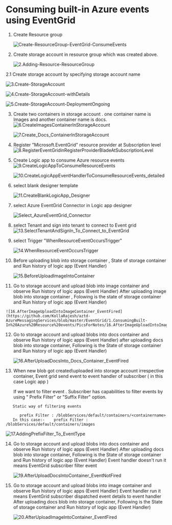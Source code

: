 # Consuming built-in Azure events using EventGrid


1. Create Resource group 
   
   ![Create-ResourceGroup-EventGrid-ConsumeEvents](https://github.com/KollaRajesh/aztd-AzureMessagingServices/blob/master/EventGrid/1.ConsumingBuilt-In%20Azure%20Resource%20events/PicsForNotes/1.Create-ResourceGroup-EventGrid-ConsumeEvents.png)


2. Create storage account in resource group which was created above.
     
      ![2.Adding-Resource-ResourceGroup](https://github.com/KollaRajesh/aztd-AzureMessagingServices/blob/master/EventGrid/1.ConsumingBuilt-In%20Azure%20Resource%20events/PicsForNotes/2.Adding-Resource-ResourceGroup.png)

2.1 Create storage account by specifying storage account name
     
   ![3.Create-StorageAccount](https://github.com/KollaRajesh/aztd-AzureMessagingServices/blob/master/EventGrid/1.ConsumingBuilt-In%20Azure%20Resource%20events/PicsForNotes/3.Create-StorageAccount.png)

   ![4.Create-StorageAccount-withDetails](https://github.com/KollaRajesh/aztd-AzureMessagingServices/blob/master/EventGrid/1.ConsumingBuilt-In%20Azure%20Resource%20events/PicsForNotes/4.Create-StorageAccount-withDetails.png)

   ![5.Create-StorageAccount-DeploymentOngoing](https://github.com/KollaRajesh/aztd-AzureMessagingServices/blob/master/EventGrid/1.ConsumingBuilt-In%20Azure%20Resource%20events/PicsForNotes/5.Create-StorageAccount-DeploymentOngoing.png)

3. Create two containers in storage account . one container name is Images and another container name is docs.
      ![6.CreateImagesContainerInStorageAccount](https://github.com/KollaRajesh/aztd-AzureMessagingServices/blob/master/EventGrid/1.ConsumingBuilt-In%20Azure%20Resource%20events/PicsForNotes/6.CreateImagesContainerInStorageAccount.png)

      ![7.Create_Docs_ContainerInStorageAccount](https://github.com/KollaRajesh/aztd-AzureMessagingServices/blob/master/EventGrid/1.ConsumingBuilt-In%20Azure%20Resource%20events/PicsForNotes/7.Create_Docs_ContainerInStorageAccount.png)

4. Register "Microsoft.EventGrid" resource provider at Subscription level 
      ![8.RegisterEventGridinRegisterProviderBladeAtSubscriptionLevel](https://github.com/KollaRajesh/aztd-AzureMessagingServices/blob/master/EventGrid/1.ConsumingBuilt-In%20Azure%20Resource%20events/PicsForNotes/8.RegisterEventGridinRegisterProviderBladeAtSubscriptionLevel.png)

5.  Create Logic app to consume Azure resource events
      ![9.CreateLogicAppToConsumeResourceEvents](https://github.com/KollaRajesh/aztd-AzureMessagingServices/blob/master/EventGrid/1.ConsumingBuilt-In%20Azure%20Resource%20events/PicsForNotes/9.CreateLogicAppToConsumeResourceEvents.png)

      ![10.CreateLogicAppEventHandlerToConsumeResourceEvents_detailed](https://github.com/KollaRajesh/aztd-AzureMessagingServices/blob/master/EventGrid/1.ConsumingBuilt-In%20Azure%20Resource%20events/PicsForNotes/10.CreateLogicAppEventHandlerToConsumeResourceEvents_detailed.png)

6. select blank designer template
    
      ![11.CreateBlankLogicApp_Designer](https://github.com/KollaRajesh/aztd-AzureMessagingServices/blob/master/EventGrid/1.ConsumingBuilt-In%20Azure%20Resource%20events/PicsForNotes/11.CreateBlankLogicApp_Designer.png)

7. select Azure EventGrid Connector in Logic app designer
    
      ![Select_AzureEventGrid_Connector](https://github.com/KollaRajesh/aztd-AzureMessagingServices/blob/master/EventGrid/1.ConsumingBuilt-In%20Azure%20Resource%20events/PicsForNotes/12.Select_AzureEventGrid_Connector.png)

8. select Tenant and sign into tenant to connect to Event grid 
    ![13.SelectTenantAndSignIn_To_Connect_to_EventGrid](https://github.com/KollaRajesh/aztd-AzureMessagingServices/blob/master/EventGrid/1.ConsumingBuilt-In%20Azure%20Resource%20events/PicsForNotes/13.SelectTenantAndSignIn_To_Connect_to_EventGrid.png)

9. select Trigger "WhenResourceEventOccursTrigger" 
    
    ![14.WhenResourceEventOccursTrigger](https://github.com/KollaRajesh/aztd-AzureMessagingServices/blob/master/EventGrid/1.ConsumingBuilt-In%20Azure%20Resource%20events/PicsForNotes/14.WhenResourceEventOccursTrigger.pngg)

10. Before uploading blob into storage container  , State of storage container and Run history of logic app (Event Handler)
      
      ![15.BeforeUploadImageIntoContainer](https://github.com/KollaRajesh/aztd-AzureMessagingServices/blob/master/EventGrid/1.ConsumingBuilt-In%20Azure%20Resource%20events/PicsForNotes/15.BeforeUploadImageIntoContainer.png)

11.   Go to storage account and upload blob into image container  and observe  Run history of  logic apps (Event Handler)
    After uploading image blob into storage container  , Folowing is the state of storage container and Run history of logic app (Event Handler)
    
    ![16.AfterImageUploadIntoImageContainer_EventFired](https://github.com/KollaRajesh/aztd-AzureMessagingServices/blob/master/EventGrid/1.ConsumingBuilt-In%20Azure%20Resource%20events/PicsForNotes/16.AfterImageUploadIntoImageContainer_EventFired.png)

12.  Go to storage account and upload blobs into docs container  and observe  Run history of  logic apps (Event Handler)
     after uploading docs blob into storage container, Following is the State of storage container and Run history of logic app (Event Handler)
    
     ![16.AfterUploadDocsInto_Docs_Container_EventFired](https://github.com/KollaRajesh/aztd-AzureMessagingServices/blob/master/EventGrid/1.ConsumingBuilt-In%20Azure%20Resource%20events/PicsForNotes/16.AfterUploadDocsInto_Docs_Container_EventFired.png)



13. When new blob got created\uploaded into storage account irrespective container, Event grid send event to event handler of subscriber  ( in this case Logic app )
	
    If we  want to filter event . Subscriber has capabilities to filter events  by using " Prefix Filter" or "Suffix Filter" option.
 
 ``` Static way of filtering events
 	Static way of filtering events
	
	   prefix Filter : /blobServices/default/containers/<containername>
    In this case:-    prefix Filter : /blobServices/default/containers/images 

 ```
   ![17.AddingPrefixFilter_To_EventType](https://github.com/KollaRajesh/aztd-AzureMessagingServices/blob/master/EventGrid/1.ConsumingBuilt-In%20Azure%20Resource%20events/PicsForNotes/17.AddingPrefixFilter_To_EventType.png)


14.  Go to storage account and upload blobs into docs container  and observe  Run history of  logic apps (Event Handler)
       After uploading docs blob into storage container, Following is the State of storage container and Run history of logic app (Event Handler)
      Event handler doesn't run  it means EventGrid subscriber filter event
     
     
       ![19.AfterUploadDocsIntoContainer_EventNotFired](https://github.com/KollaRajesh/aztd-AzureMessagingServices/blob/master/EventGrid/1.ConsumingBuilt-In%20Azure%20Resource%20events/PicsForNotes/19.AfterUploadDocsIntoContainer_EventNotFired.png)


20.  Go to storage account and upload blobs into image container  and observe  Run history of  logic apps (Event Handler)
     Event handler run  it means EventGrid subscriber dispatched event details to event handler
     After uploading docs blob into storage container, Following is the State of storage container and Run history of logic app (Event Handler)

       ![20.AfterUploadImageIntoContainer_EventFired](https://github.com/KollaRajesh/aztd-AzureMessagingServices/blob/master/EventGrid/1.ConsumingBuilt-In%20Azure%20Resource%20events/PicsForNotes/20.AfterUploadImageIntoContainer_EventFired.png)